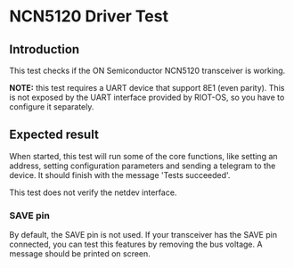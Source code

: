 # NCN5120 Driver Test

## Introduction
This test checks if the ON Semiconductor NCN5120 transceiver is working.

**NOTE:** this test requires a UART device that support 8E1 (even parity). This is not exposed by the UART interface
provided by RIOT-OS, so you have to configure it separately.

## Expected result
When started, this test will run some of the core functions, like setting an address, setting configuration parameters
and sending a telegram to the device. It should finish with the message 'Tests succeeded'.

This test does not verify the netdev interface.

### SAVE pin
By default, the SAVE pin is not used. If your transceiver has the SAVE pin connected, you can test this features by
removing the bus voltage. A message should be printed on screen.
